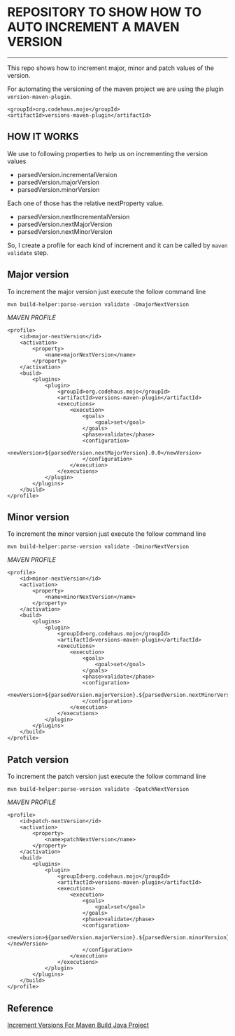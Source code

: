 # REPOSITORY TO SHOW HOW TO AUTO INCREMENT A MAVEN VERSION

---

This repo shows how to increment major, minor and patch values of the version.

For automating the versioning of the maven project we are using the plugin `version-maven-plugin`.

```
<groupId>org.codehaus.mojo</groupId>
<artifactId>versions-maven-plugin</artifactId>
```


## HOW IT WORKS


We use to following properties to help us on incrementing the version values

- parsedVersion.incrementalVersion
- parsedVersion.majorVersion
- parsedVersion.minorVersion

Each one of those has the relative nextProperty value.

- parsedVersion.nextIncrementalVersion
- parsedVersion.nextMajorVersion
- parsedVersion.nextMinorVersion


So, I create a profile for each kind of increment and it can be called by `maven validate` step.


## Major version

To increment the major version just execute the follow command line

```
mvn build-helper:parse-version validate -DmajorNextVersion
```
*MAVEN PROFILE*

```
<profile>
    <id>major-nextVersion</id>
    <activation>
        <property>
            <name>majorNextVersion</name>
        </property>
    </activation>
    <build>
        <plugins>
            <plugin>
                <groupId>org.codehaus.mojo</groupId>
                <artifactId>versions-maven-plugin</artifactId>
                <executions>
                    <execution>
                        <goals>
                            <goal>set</goal>
                        </goals>
                        <phase>validate</phase>
                        <configuration>
                            <newVersion>${parsedVersion.nextMajorVersion}.0.0</newVersion>
                        </configuration>
                    </execution>
                </executions>
            </plugin>
        </plugins>
    </build>
</profile>
```


## Minor version

To increment the minor version just execute the follow command line

```
mvn build-helper:parse-version validate -DminorNextVersion
```

*MAVEN PROFILE*

```
<profile>
    <id>minor-nextVersion</id>
    <activation>
        <property>
            <name>minorNextVersion</name>
        </property>
    </activation>
    <build>
        <plugins>
            <plugin>
                <groupId>org.codehaus.mojo</groupId>
                <artifactId>versions-maven-plugin</artifactId>
                <executions>
                    <execution>
                        <goals>
                            <goal>set</goal>
                        </goals>
                        <phase>validate</phase>
                        <configuration>
                            <newVersion>${parsedVersion.majorVersion}.${parsedVersion.nextMinorVersion}.0</newVersion>
                        </configuration>
                    </execution>
                </executions>
            </plugin>
        </plugins>
    </build>
</profile>
```

## Patch version

To increment the patch version just execute the follow command line

```
mvn build-helper:parse-version validate -DpatchNextVersion
```


*MAVEN PROFILE*

```
<profile>
    <id>patch-nextVersion</id>
    <activation>
        <property>
            <name>patchNextVersion</name>
        </property>
    </activation>
    <build>
        <plugins>
            <plugin>
                <groupId>org.codehaus.mojo</groupId>
                <artifactId>versions-maven-plugin</artifactId>
                <executions>
                    <execution>
                        <goals>
                            <goal>set</goal>
                        </goals>
                        <phase>validate</phase>
                        <configuration>
                            <newVersion>${parsedVersion.majorVersion}.${parsedVersion.minorVersion}.${parsedVersion.nextIncrementalVersion}</newVersion>
                        </configuration>
                    </execution>
                </executions>
            </plugin>
        </plugins>
    </build>
</profile>
```



## Reference

[Increment Versions For Maven Build Java Project](https://github.com/weikangchia/increment-version-maven)